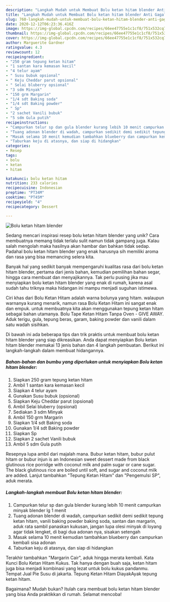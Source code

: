 ```yaml
---
description: "Langkah Mudah untuk Membuat Bolu ketan hitam blender Anti Gagal"
title: "Langkah Mudah untuk Membuat Bolu ketan hitam blender Anti Gagal"
slug: 760-langkah-mudah-untuk-membuat-bolu-ketan-hitam-blender-anti-gagal
date: 2020-12-12T06:23:36.416Z
image: https://img-global.cpcdn.com/recipes/66ee47755e1c1cf8/751x532cq70/bolu-ketan-hitam-blender-foto-resep-utama.jpg
thumbnail: https://img-global.cpcdn.com/recipes/66ee47755e1c1cf8/751x532cq70/bolu-ketan-hitam-blender-foto-resep-utama.jpg
cover: https://img-global.cpcdn.com/recipes/66ee47755e1c1cf8/751x532cq70/bolu-ketan-hitam-blender-foto-resep-utama.jpg
author: Marguerite Gardner
ratingvalue: 4.3
reviewcount: 12
recipeingredient:
- "250 gram tepung ketan hitam"
- "1 santan kara kemasan kecil"
- "4 telur ayam"
- " Susu bubuk opsional"
- " Keju Cheddar parut opsional"
- " Selai bluberry opsional"
- "3 sdm Minyak"
- "150 grm Margarin"
- "1/4 sdt Baking soda"
- "1/4 sdt Baking powder"
- " Sp"
- "2 sachet Vanili bubuk"
- "5 sdm Gula putih"
recipeinstructions:
- "Campurkan telur sp dan gula blender kurang lebih 10 menit campurkan minyak blender lg 1 menit"
- "Tuang adonan blender di wadah, campurkan sedikit demi sedikit tepung ketan hitam, vanili baking powder baking soda, santan dan margarin, aduk rata sambil panaskan kukusan, jangan lupa olesi minyak di loyang agar tidak lengket, di bagi dua adonan nya, sisakan setengah"
- "Masak selama 10 menit kemudian tambahkan blueberry dan campurkan kembali sisa adonan"
- "Taburkan keju di atasnya, dan siap di hidangkan"
categories:
- Resep
tags:
- bolu
- ketan
- hitam

katakunci: bolu ketan hitam 
nutrition: 233 calories
recipecuisine: Indonesian
preptime: "PT34M"
cooktime: "PT45M"
recipeyield: "4"
recipecategory: Dessert

---
```



![Bolu ketan hitam blender](https://img-global.cpcdn.com/recipes/66ee47755e1c1cf8/751x532cq70/bolu-ketan-hitam-blender-foto-resep-utama.jpg)

Sedang mencari inspirasi resep bolu ketan hitam blender yang unik? Cara membuatnya memang tidak terlalu sulit namun tidak gampang juga. Kalau salah mengolah maka hasilnya akan hambar dan bahkan tidak sedap. Padahal bolu ketan hitam blender yang enak harusnya sih memiliki aroma dan rasa yang bisa memancing selera kita.

Banyak hal yang sedikit banyak mempengaruhi kualitas rasa dari bolu ketan hitam blender, pertama dari jenis bahan, kemudian pemilihan bahan segar, hingga cara membuat dan menyajikannya. Tak perlu pusing jika mau menyiapkan bolu ketan hitam blender yang enak di rumah, karena asal sudah tahu triknya maka hidangan ini mampu menjadi suguhan istimewa.

Ciri khas dari Bolu Ketan Hitam adalah warna bolunya yang hitam. walaupun warnanya kurang menarik, namun rasa Bolu Ketan Hitam ini sangat enak dan empuk. untuk membuatnya kita akan menggunakan tepung ketan hitam sebagai bahan utamanya. Bolu Tape Ketan Hitam Tanpa Oven - GIVE AWAY. Aduk terigu, gula, tepung beras, garam, baking powder dan vanili dalam satu wadah sisihkan.


Di bawah ini ada beberapa tips dan trik praktis untuk membuat bolu ketan hitam blender yang siap dikreasikan. Anda dapat menyiapkan Bolu ketan hitam blender memakai 13 jenis bahan dan 4 langkah pembuatan. Berikut ini langkah-langkah dalam membuat hidangannya.

<!--inarticleads1-->

##### Bahan-bahan dan bumbu yang diperlukan untuk menyiapkan Bolu ketan hitam blender:

1. Siapkan 250 gram tepung ketan hitam
1. Ambil 1 santan kara kemasan kecil
1. Siapkan 4 telur ayam
1. Gunakan  Susu bubuk (opsional)
1. Siapkan  Keju Cheddar parut (opsional)
1. Ambil  Selai bluberry (opsional)
1. Sediakan 3 sdm Minyak
1. Ambil 150 grm Margarin
1. Siapkan 1/4 sdt Baking soda
1. Gunakan 1/4 sdt Baking powder
1. Siapkan  Sp
1. Siapkan 2 sachet Vanili bubuk
1. Ambil 5 sdm Gula putih


Resepnya lupa ambil dari majalah mana. Bubur ketan hitam, bubur pulut hitam or bubur injun is an Indonesian sweet dessert made from black glutinous rice porridge with coconut milk and palm sugar or cane sugar. The black glutinous rice are boiled until soft, and sugar and coconut milk are added. Lanjut tambahkan &#34;Tepung Ketan Hitam&#34; dan &#34;Pengemulsi SP&#34;, aduk merata. 

<!--inarticleads2-->

##### Langkah-langkah membuat Bolu ketan hitam blender:

1. Campurkan telur sp dan gula blender kurang lebih 10 menit campurkan minyak blender lg 1 menit
1. Tuang adonan blender di wadah, campurkan sedikit demi sedikit tepung ketan hitam, vanili baking powder baking soda, santan dan margarin, aduk rata sambil panaskan kukusan, jangan lupa olesi minyak di loyang agar tidak lengket, di bagi dua adonan nya, sisakan setengah
1. Masak selama 10 menit kemudian tambahkan blueberry dan campurkan kembali sisa adonan
1. Taburkan keju di atasnya, dan siap di hidangkan


Terakhir tambahkan &#34;Margarin Cair&#34;, aduk hingga merata kembali. Kata Kunci Bolu Ketan Hitam Kukus. Tak hanya dengan buah saja, ketan hitam juga bisa menjadi kombinasi yang lezat untuk bolu kukus pandanmu. Tempat Jual Pie Susu di jakarta. Tepung Ketan Hitam DiayakAyak tepung ketan hitam. 

Bagaimana? Mudah bukan? Itulah cara membuat bolu ketan hitam blender yang bisa Anda praktikkan di rumah. Selamat mencoba!
